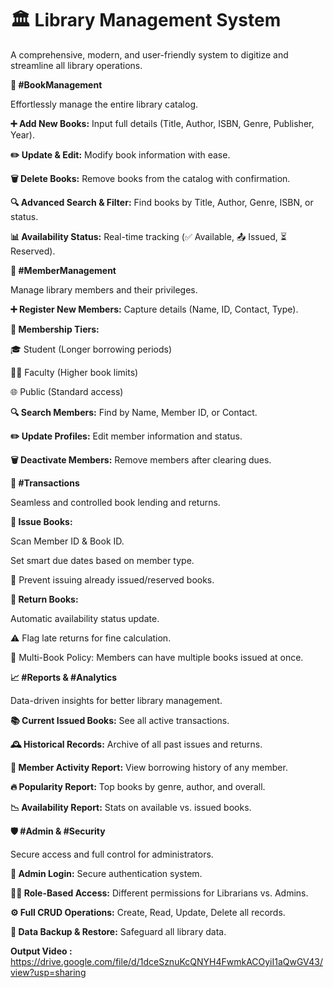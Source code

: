 <h1>🏛️ Library Management System</h1>

A comprehensive, modern, and user-friendly system to digitize and streamline all library operations.

**📖 #BookManagement**

Effortlessly manage the entire library catalog.

**➕ Add New Books:** Input full details (Title, Author, ISBN, Genre, Publisher, Year).

**✏️ Update & Edit:** Modify book information with ease.

**🗑️ Delete Books:** Remove books from the catalog with confirmation.

**🔍 Advanced Search & Filter:** Find books by Title, Author, Genre, ISBN, or status.

**📊 Availability Status:** Real-time tracking (✅ Available, 📤 Issued, ⏳ Reserved).

**👥 #MemberManagement**


Manage library members and their privileges.

**➕ Register New Members:** Capture details (Name, ID, Contact, Type).

**👤 Membership Tiers:**

🎓 Student (Longer borrowing periods)

👨‍🏫 Faculty (Higher book limits)

🌐 Public (Standard access)

**🔍 Search Members:** Find by Name, Member ID, or Contact.

**✏️ Update Profiles:** Edit member information and status.

**🗑️ Deactivate Members:** Remove members after clearing dues.

**🔄 #Transactions**


Seamless and controlled book lending and returns.

**📘 Issue Books:**


Scan Member ID & Book ID.

Set smart due dates based on member type.

🚫 Prevent issuing already issued/reserved books.

**📗 Return Books:**


Automatic availability status update.

⚠️ Flag late returns for fine calculation.

🧾 Multi-Book Policy: Members can have multiple books issued at once.

**📈 #Reports & #Analytics**


Data-driven insights for better library management.

**📚 Current Issued Books:** See all active transactions.

**🕰️ Historical Records:** Archive of all past issues and returns.

**👤 Member Activity Report:** View borrowing history of any member.

**🔥 Popularity Report:** Top books by genre, author, and overall.

**📉 Availability Report:** Stats on available vs. issued books.

**🛡️ #Admin & #Security**


Secure access and full control for administrators.

**🔐 Admin Login:** Secure authentication system.

**👨‍💼 Role-Based Access:** Different permissions for Librarians vs. Admins.

**⚙️ Full CRUD Operations:** Create, Read, Update, Delete all records.

**💾 Data Backup & Restore:** Safeguard all library data.

**Output Video :** https://drive.google.com/file/d/1dceSznuKcQNYH4FwmkACOyiI1aQwGV43/view?usp=sharing
